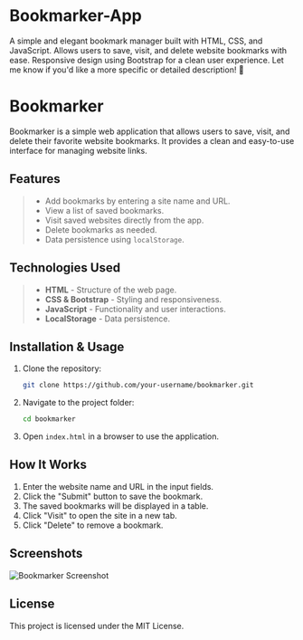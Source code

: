 # Bookmarker-App
A simple and elegant bookmark manager built with HTML, CSS, and JavaScript. Allows users to save, visit, and delete website bookmarks with ease. Responsive design using Bootstrap for a clean user experience.  Let me know if you'd like a more specific or detailed description! 🚀
# Bookmarker

Bookmarker is a simple web application that allows users to save, visit, and delete their favorite website bookmarks. It provides a clean and easy-to-use interface for managing website links.

## Features

>- Add bookmarks by entering a site name and URL.
>- View a list of saved bookmarks.
>- Visit saved websites directly from the app.
>- Delete bookmarks as needed.
>- Data persistence using `localStorage`.

## Technologies Used

>- **HTML** - Structure of the web page.
>- **CSS & Bootstrap** - Styling and responsiveness.
>- **JavaScript** - Functionality and user interactions.
>- **LocalStorage** - Data persistence.

## Installation & Usage

1. Clone the repository:
   ```sh
   git clone https://github.com/your-username/bookmarker.git
   ```
2. Navigate to the project folder:
   ```sh
   cd bookmarker
   ```
3. Open `index.html` in a browser to use the application.

## How It Works

1. Enter the website name and URL in the input fields.
2. Click the "Submit" button to save the bookmark.
3. The saved bookmarks will be displayed in a table.
4. Click "Visit" to open the site in a new tab.
5. Click "Delete" to remove a bookmark.

## Screenshots
![Bookmarker Screenshot](https://github.com/user-attachments/assets/956b7f41-b0ed-4bf8-b6e4-649d18e0435f) 


## License

This project is licensed under the MIT License.

